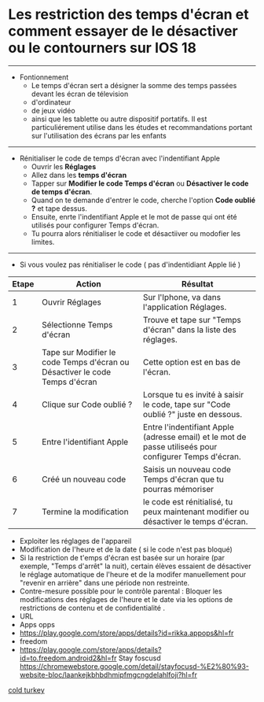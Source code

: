 # Les restriction des **temps d'écran** et comment essayer de le désactiver ou le contourners sur IOS 18
---
- Fontionnement 
  - Le temps d'écran sert a désigner la somme des temps passées devant les écran de télevision
  - d'ordinateur
  - de jeux vidéo
  - ainsi que les tablette ou autre dispositif portatifs. Il est particuliérement utilise dans les études et recommandations portant sur l'utilisation des écrans par les enfants 
---
- Rénitialiser le code de temps d'écran avec l'indentifiant Apple
  - Ouvrir les **Réglages**
  - Allez dans les **temps d'écran**
  - Tapper sur **Modifier le code Temps d'écran** ou **Désactiver le code de temps d'écran**.
  - Quand on te demande d'entrer le code, cherche l'option **Code oublié ?** et tape dessus.
  - Ensuite, enrte l'indentifiant Apple et le mot de passe qui ont été utilisés pour configurer Temps d'écran.
  - Tu pourra alors rénitialiser le code et désactiiver ou modofier les limites.
---
- Si vous voulez pas rénitialiser le code ( pas d'indentidiant Apple lié ) 

| Etape  | Action         | Résultat             |
|--------|----------------|----------------------|
| 1      | Ouvrir Réglages | Sur l'Iphone, va dans l'application Réglages. |
| 2      | Sélectionne Temps d'écran | Trouve et tape sur "Temps d'écran" dans la liste des réglages. |
| 3      | Tape sur Modifier le code Temps d'écran ou Désactiver le code Temps d'écran | Cette option est en bas de l'écran. |
| 4      | Clique sur Code oublié ? | Lorsque tu es invité à saisir le code, tape sur "Code oublié ?" juste en dessous.
| 5      | Entre l'identifiant Apple | Entre l'indentifiant Apple (adresse email) et le mot de passe utiliseés pour configurer Temps d'écran.|
| 6      | Créé un nouveau code | Saisis un nouveau code Temps d'écran que tu pourras mémoriser | 
| 7      | Termine la modification | le code est rénitialisé, tu peux maintenant modifier ou désactiver le temps d'écran.|

- Exploiter les réglages de l'appareil
 - Modification de l'heure et de la date ( si le code n'est pas bloqué)
 - Si la restriction de t'emps d'écran est basée sur un horaire (par exemple, "Temps d'arrêt" la nuit), certain élèves essaient de désactiver le réglage automatique de l'heure et de la modifer manuellement pour "revenir en arrière" dans une période non restreinte.
 - Contre-mesure possible pour le contrôle parental : Bloquer les modifications des réglages de l'heure et le date via les options de restrictions de contenu et de confidentialité .
- URL
 - Apps opps
 - https://play.google.com/store/apps/details?id=rikka.appops&hl=fr
 - freedom
 - https://play.google.com/store/apps/details?id=to.freedom.android2&hl=fr
 Stay foscusd
https://chromewebstore.google.com/detail/stayfocusd-%E2%80%93-website-bloc/laankejkbhbdhmipfmgcngdelahlfoji?hl=fr

[cold turkey](https://getcoldturkey.com/)   
